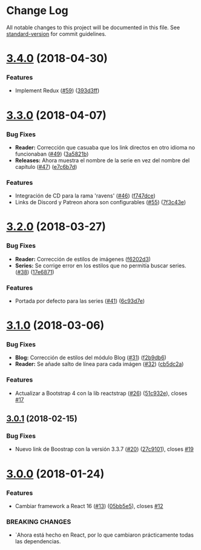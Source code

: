 # Change Log

All notable changes to this project will be documented in this file. See [standard-version](https://github.com/conventional-changelog/standard-version) for commit guidelines.

<a name="3.4.0"></a>
# [3.4.0](https://github.com/dvaJi/ReaderFront/compare/v3.3.0...v3.4.0) (2018-04-30)


### Features

* Implement Redux ([#59](https://github.com/dvaJi/ReaderFront/issues/59)) ([393d3ff](https://github.com/dvaJi/ReaderFront/commit/393d3ff))



<a name="3.3.0"></a>
# [3.3.0](https://github.com/dvaJi/ReaderFront/compare/v3.2.0...v3.3.0) (2018-04-07)


### Bug Fixes

* **Reader:** Corrección que casuaba que los link directos en otro idioma no funcionaban ([#49](https://github.com/dvaJi/ReaderFront/issues/49)) ([3a5821b](https://github.com/dvaJi/ReaderFront/commit/3a5821b))
* **Releases:** Ahora muestra el nombre de la serie en vez del nombre del capítulo ([#47](https://github.com/dvaJi/ReaderFront/issues/47)) ([e7c6b7d](https://github.com/dvaJi/ReaderFront/commit/e7c6b7d))


### Features

* Integración de CD para la rama 'ravens' ([#46](https://github.com/dvaJi/ReaderFront/issues/46)) ([f747dce](https://github.com/dvaJi/ReaderFront/commit/f747dce))
* Links de Discord y Patreon ahora son configurables ([#55](https://github.com/dvaJi/ReaderFront/issues/55)) ([7f3c43e](https://github.com/dvaJi/ReaderFront/commit/7f3c43e))



<a name="3.2.0"></a>
# [3.2.0](https://github.com/dvaJi/ReaderFront/compare/v3.1.0...v3.2.0) (2018-03-27)


### Bug Fixes

* **Reader:** Corrección de estilos de imágenes ([f6202d3](https://github.com/dvaJi/ReaderFront/commit/f6202d3))
* **Series:** Se corrige error en los estilos que no permitía buscar series. ([#38](https://github.com/dvaJi/ReaderFront/issues/38)) ([17e6871](https://github.com/dvaJi/ReaderFront/commit/17e6871))


### Features

* Portada por defecto para las series ([#41](https://github.com/dvaJi/ReaderFront/issues/41)) ([6c93d7e](https://github.com/dvaJi/ReaderFront/commit/6c93d7e))



<a name="3.1.0"></a>
# [3.1.0](https://github.com/dvaJi/ReaderFront/compare/v3.0.1...v3.1.0) (2018-03-06)


### Bug Fixes

* **Blog:** Corrección de estilos del módulo Blog ([#31](https://github.com/dvaJi/ReaderFront/issues/31)) ([f2b9db6](https://github.com/dvaJi/ReaderFront/commit/f2b9db6))
* **Reader:** Se añade salto de línea para cada imágen ([#32](https://github.com/dvaJi/ReaderFront/issues/32)) ([cb5dc2a](https://github.com/dvaJi/ReaderFront/commit/cb5dc2a))


### Features

* Actualizar a Bootstrap 4 con la lib reactstrap ([#26](https://github.com/dvaJi/ReaderFront/issues/26)) ([51c932e](https://github.com/dvaJi/ReaderFront/commit/51c932e)), closes [#17](https://github.com/dvaJi/ReaderFront/issues/17)



<a name="3.0.1"></a>
## [3.0.1](https://github.com/dvaJi/ReaderFront/compare/v3.0.0...v3.0.1) (2018-02-15)


### Bug Fixes

* Nuevo link de Boostrap con la versión 3.3.7 ([#20](https://github.com/dvaJi/ReaderFront/issues/20)) ([27c9101](https://github.com/dvaJi/ReaderFront/commit/27c9101)), closes [#19](https://github.com/dvaJi/ReaderFront/issues/19)



<a name="3.0.0"></a>
# [3.0.0](https://github.com/dvaJi/ReaderFront/compare/2.1.2...3.0.0) (2018-01-24)


### Features

* Cambiar framework a React 16 ([#13](https://github.com/dvaJi/ReaderFront/issues/13)) ([05bb5e5](https://github.com/dvaJi/ReaderFront/commit/05bb5e5)), closes [#12](https://github.com/dvaJi/ReaderFront/issues/12)


### BREAKING CHANGES

* `Ahora está hecho en React, por lo que cambiaron prácticamente todas las dependencias.
